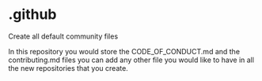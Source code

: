 # .github
Create all default community files

In this repository you would store the CODE_OF_CONDUCT.md and the contributing.md files
you can add any other file you would like to have in all the new repositories that you create.
